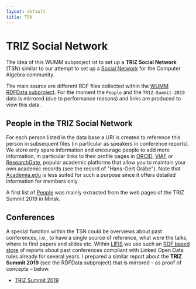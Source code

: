 ```yaml
---
layout: default
title: TSN
---
```


# TRIZ Social Network

The idea of this WUMM subproject ist to set up a **TRIZ Social Network** (TSN)
similar to our attempt to set up a [Social
Network](https://symbolicdata.github.io/CASN) for the Computer Algebra
community.

The main source are different RDF files collected within the [WUMM RDFData
subproject](https://github.com/wumm-project/RDFData).  For the moment the
`People` and the `TRIZ-Summit-2019` data is mirrored (due to performance
reasons) and links are produced to view this data. 

## People in the TRIZ Social Network

For each person listed in the data base a URI is created to reference this
person in subsequent files (in particular as speakers in conference reports).
We store only spare information and encourage people to add more information,
in particular links to their profile pages in [ORCID](https://orcid.org/),
[VIAF](https://viaf.org) or [ResearchGate](https://www.researchgate.net/),
popular academic platforms that allow you to maintain your own academic
records (see the record of "Hans-Gert Gräbe"). Note that
[Academia.edu](https://www.academia.edu/) is less suited for such a purpose
since it offers detailed information for members only.

A first list of [People](web/People.html) was mainly extracted from the web
pages of the TRIZ Summit 2019 in Minsk.

## Conferences

A special function within the TSN could be overviews about past conferences,
i.e., to have a single source of reference, what were the talks, where to find
papers and slides etc.  Within [LIFIS](https://leibniz-institut.de) we use
such an [RDF based store](https://leibniz-institut.de/rdf/) of reports about
past conferences compliant with Linked Open Data rules already for several
years. I prepared a similar report about the **TRIZ Summit 2019** (see the
RDFData subproject) that is mirrored &ndash; as proof of concepts &ndash;
below.

* [TRIZ Summit 2019](web/TRIZ-Summit-2019.html)